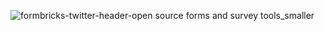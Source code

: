 ![formbricks-twitter-header-open source forms and survey tools_smaller](https://user-images.githubusercontent.com/72809645/201055209-a6b4ab59-376c-45f3-926c-675cde6e6a4e.png)
